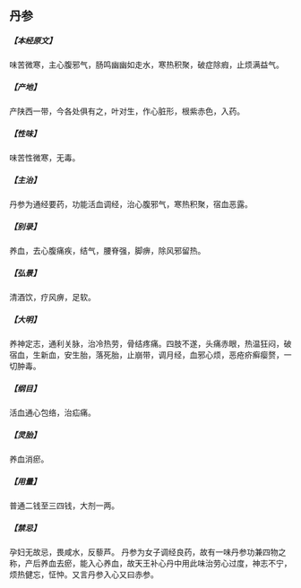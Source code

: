 ## 丹参

##### 【本经原文】
味苦微寒，主心腹邪气，肠鸣幽幽如走水，寒热积聚，破症除瘕，止烦满益气。
##### 【产地】
产陕西一带，今各处俱有之，叶对生，作心脏形，根紫赤色，入药。
##### 【性味】
味苦性微寒，无毒。
##### 【主治】
丹参为通经要药，功能活血调经，治心腹邪气，寒热积聚，宿血恶露。
##### 【别录】
养血，去心腹痛疾，结气，腰脊强，脚痹，除风邪留热。
##### 【弘景】
清酒饮，疗风痹，足软。
##### 【大明】
养神定志，通利关脉，治冷热劳，骨结疼痛。四肢不遂，头痛赤眼，热温狂闷，破宿血，生新血，安生胎，落死胎，止崩带，调月经，血邪心烦，恶疮疥癣瘿赘，一切肿毒。
##### 【纲目】
活血通心包络，治疝痛。
##### 【灵胎】
养血消瘀。
##### 【用量】
普通二钱至三四钱，大剂一两。
##### 【禁忌】
孕妇无故忌，畏咸水，反藜芦。
丹参为女子调经良药，故有一味丹参功兼四物之称，产后养血去瘀，能入心养血，故天王补心丹中用此味治劳心过度，神志不宁，烦热健忘，怔忡。又言丹参入心又曰赤参。